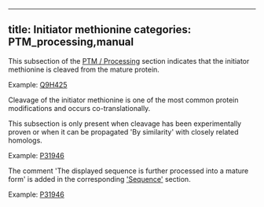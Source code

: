 
---
title: Initiator methionine
categories: PTM_processing,manual
---

This subsection of the [PTM / Processing](http://www.uniprot.org/help/ptm%5Fprocessing%5Fsection) section indicates that the initiator methionine is cleaved from the mature protein.

Example: [Q9H425](http://www.uniprot.org/uniprot/Q9H425#ptm_processing)

Cleavage of the initiator methionine is one of the most common protein modifications and occurs co-translationally.

This subsection is only present when cleavage has been experimentally proven or when it can be propagated 'By similarity' with closely related homologs.  
  
Example: [P31946](http://www.uniprot.org/uniprot/P31946#ptm%5Fprocessing)

The comment 'The displayed sequence is further processed into a mature form' is added in the corresponding ['Sequence'](http://www.uniprot.org/manual/sequence) section.  
  
Example: [P31946](http://www.uniprot.org/uniprot/Q7XAD0#sequences)
        